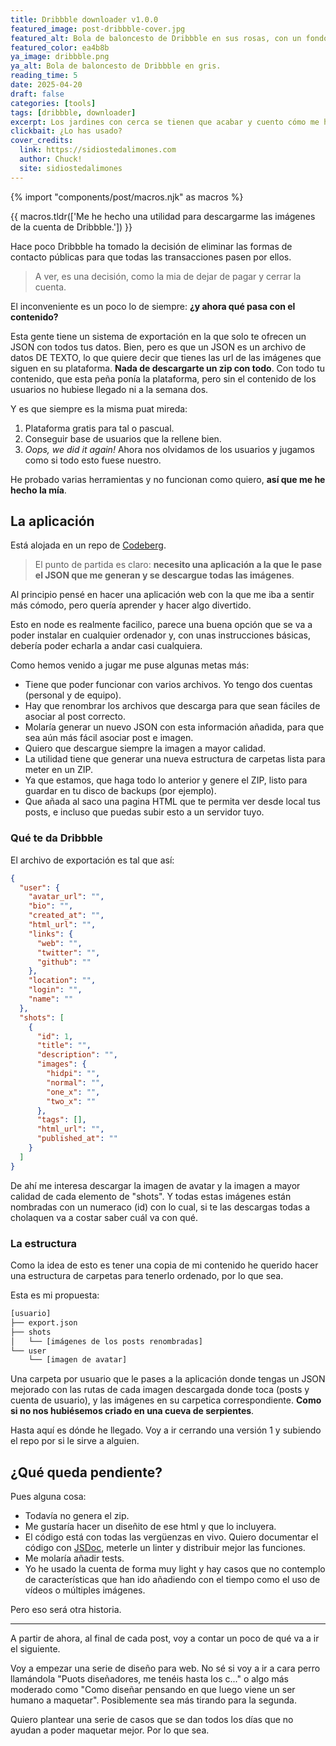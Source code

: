 ```yaml
---
title: Dribbble downloader v1.0.0
featured_image: post-dribbble-cover.jpg
featured_alt: Bola de baloncesto de Dribbble en sus rosas, con un fondo tb en rosa
featured_color: ea4b8b
ya_image: dribbble.png
ya_alt: Bola de baloncesto de Dribbble en gris.
reading_time: 5
date: 2025-04-20
draft: false
categories: [tools]
tags: [dribbble, downloader]
excerpt: Los jardines con cerca se tienen que acabar y cuento cómo me he hecho una aplicación para descargar mi contenido de Dribbble.
clickbait: ¿Lo has usado?
cover_credits:
  link: https://sidiostedalimones.com
  author: Chuck!
  site: sidiostedalimones
---
```

{% import "components/post/macros.njk" as macros %}

{{ macros.tldr(['Me he hecho una utilidad para descargarme las imágenes de la cuenta de Dribbble.']) }}

Hace poco Dribbble ha tomado la decisión de eliminar las formas de contacto públicas para que todas las transacciones pasen por ellos.

> A ver, es una decisión, como la mia de dejar de pagar y cerrar la cuenta.

El inconveniente es un poco lo de siempre: **¿y ahora qué pasa con el contenido?**

Esta gente tiene un sistema de exportación en la que solo te ofrecen un <attr title="JavaScript Object Notation" lang="en">JSON</attr> con todos tus datos. Bien, pero es que un JSON es un archivo de datos DE TEXTO, lo que quiere decir que tienes las <attr title="Uniform Resource Locator" lang="en">url</attr> de las imágenes que siguen en su plataforma. **Nada de descargarte un zip con todo**. Con todo tu contenido, que esta peña ponía la plataforma, pero sin el contenido de los usuarios no hubiese llegado ni a la semana dos.

Y es que siempre es la misma puat mireda:

1. Plataforma gratis para tal o pascual.
2. Conseguir base de usuarios que la rellene bien.
3. <em lang="en">Oops, we did it again!</em> Ahora nos olvidamos de los usuarios y jugamos como si todo esto fuese nuestro.

He probado varias herramientas y no funcionan como quiero, **así que me he hecho la mía**.

## La aplicación

Está alojada en un repo de [Codeberg](https://codeberg.org/oneeyedman/dribbble-image-downloader).

> El punto de partida es claro: **necesito una aplicación a la que le pase el JSON que me generan y se descargue todas las imágenes**.

Al principio pensé en hacer una aplicación web con la que me iba a sentir más cómodo, pero quería aprender y hacer algo divertido.

Esto en node es realmente facilico, parece una buena opción que se va a poder instalar en cualquier ordenador y, con unas instrucciones básicas, debería poder echarla a andar casi cualquiera.

Como hemos venido a jugar me puse algunas metas más:

- Tiene que poder funcionar con varios archivos. Yo tengo dos cuentas (personal y de equipo).
- Hay que renombrar los archivos que descarga para que sean fáciles de asociar al post correcto.
- Molaría generar un nuevo JSON con esta información añadida, para que sea aún más fácil asociar post e imagen.
- Quiero que descargue siempre la imagen a mayor calidad.
- La utilidad tiene que generar una nueva estructura de carpetas lista para meter en un <attr tile="Formato de compresión sin pérdida">ZIP</attr>.
- Ya que estamos, que haga todo lo anterior y genere el ZIP, listo para guardar en tu disco de backups (por ejemplo).
- Que añada al saco una pagina <attr title="HyperText Markup Language" lang="en">HTML</attr> que te permita ver desde local tus posts, e incluso que puedas subir esto a un servidor tuyo.

### Qué te da Dribbble

El archivo de exportación es tal que así:

```json
{
  "user": {
    "avatar_url": "",
    "bio": "",
    "created_at": "",
    "html_url": "",
    "links": {
      "web": "",
      "twitter": "",
      "github": ""
    },
    "location": "",
    "login": "",
    "name": ""
  },
  "shots": [
    {
      "id": 1,
      "title": "",
      "description": "",
      "images": {
        "hidpi": "",
        "normal": "",
        "one_x": "",
        "two_x": ""
      },
      "tags": [],
      "html_url": "",
      "published_at": ""
    }
  ]
}
```

De ahí me interesa descargar la imagen de avatar y la imagen a mayor calidad de cada elemento de "shots". Y todas estas imágenes están nombradas con un numeraco (id) con lo cual, si te las descargas todas a cholaquen va a costar saber cuál va con qué.

### La estructura

Como la idea de esto es tener una copia de mi contenido he querido hacer una estructura de carpetas para tenerlo ordenado, por lo que sea.

Esta es mi propuesta:

```txt
[usuario]
├── export.json
├── shots
│   └── [imágenes de los posts renombradas]
└── user
    └── [imagen de avatar]
```

Una carpeta por usuario que le pases a la aplicación donde tengas un JSON mejorado con las rutas de cada imagen descargada donde toca (posts y cuenta de usuario), y las imágenes en su carpetica correspondiente. **Como si no nos hubiésemos criado en una cueva de serpientes**.

Hasta aquí es dónde he llegado. Voy a ir cerrando una versión 1 y subiendo el repo por si le sirve a alguien.

## ¿Qué queda pendiente?

Pues alguna cosa:

- Todavía no genera el zip.
- Me gustaría hacer un diseñito de ese html y que lo incluyera.
- El código está con todas las vergüenzas en vivo. Quiero documentar el código con [JSDoc](https://jsdoc.app/), meterle un linter y distribuir mejor las funciones.
- Me molaría añadir tests.
- Yo he usado la cuenta de forma muy light y hay casos que no contemplo de características que han ido añadiendo con el tiempo como el uso de vídeos o múltiples imágenes.

Pero eso será otra historia.

***

A partir de ahora, al final de cada post, voy a contar un poco de qué va a ir el siguiente.

Voy a empezar una serie de diseño para web. No sé si voy a ir a cara perro llamándola "Puots diseñadores, me tenéis hasta los c..." o algo más moderado como "Como diseñar pensando en que luego viene un ser humano a maquetar". Posiblemente sea más tirando para la segunda.

Quiero plantear una serie de casos que se dan todos los días que no ayudan a poder maquetar mejor. Por lo que sea.
